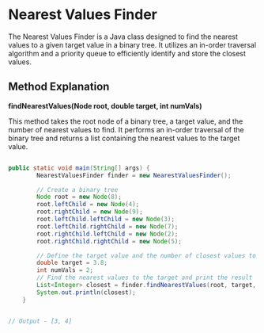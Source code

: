 # Nearest Values Finder

The Nearest Values Finder is a Java class designed to find the nearest values to a given target value in a binary tree. It utilizes an in-order traversal algorithm and a priority queue to efficiently identify and store the closest values.

## Method Explanation

**findNearestValues(Node root, double target, int numVals)**

This method takes the root node of a binary tree, a target value, and the number of nearest values to find. It performs an in-order traversal of the binary tree and returns a list containing the nearest values to the target value.

``` java

public static void main(String[] args) {
        NearestValuesFinder finder = new NearestValuesFinder();

        // Create a binary tree
        Node root = new Node(8);
        root.leftChild = new Node(4);
        root.rightChild = new Node(9);
        root.leftChild.leftChild = new Node(3);
        root.leftChild.rightChild = new Node(7);
        root.rightChild.leftChild = new Node(2);
        root.rightChild.rightChild = new Node(5);

        // Define the target value and the number of closest values to find
        double target = 3.8;
        int numVals = 2;
        // Find the nearest values to the target and print the result
        List<Integer> closest = finder.findNearestValues(root, target, numVals);
        System.out.println(closest);
    }


// Output - [3, 4]